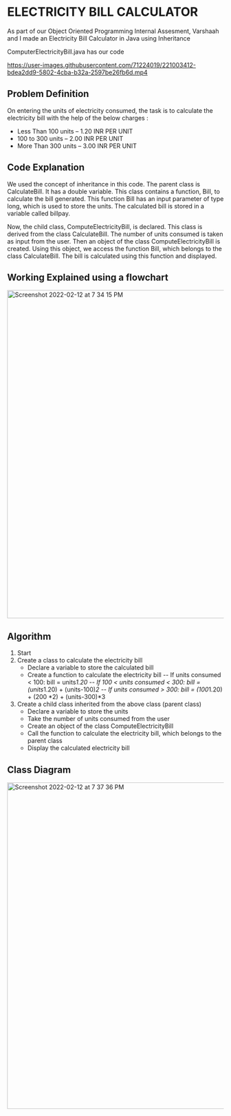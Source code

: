 # ELECTRICITY BILL CALCULATOR

As part of our Object Oriented Programming Internal Assesment, Varshaah and I made an Electricity Bill Calculator in Java using Inheritance

ComputerElectricityBill.java has our code

https://user-images.githubusercontent.com/71224019/221003412-bdea2dd9-5802-4cba-b32a-2597be26fb6d.mp4

## Problem Definition

On entering the units of electricity consumed, the task is to calculate the electricity bill with the help of the below charges :
- Less Than 100 units – 1.20 INR PER UNIT
- 100 to 300 units – 2.00 INR PER UNIT
- More Than 300 units – 3.00 INR PER UNIT 

## Code Explanation

We used the concept of inheritance in this code. The parent class is CalculateBill. It has a double variable. This class contains a function, Bill, to calculate the bill generated. This function Bill has an input parameter of type long, which is used to store the units. The calculated bill is stored in a variable called billpay.

Now, the child class, ComputeElectricityBill, is declared. This class is derived from the class CalculateBill. The number of units consumed is taken as input from the user. Then an object of the class ComputeElectricityBill is created. Using this object, we access the function Bill, which belongs to the class CalculateBill. The bill is calculated using this function and displayed.

## Working Explained using a flowchart 

<img width="763" alt="Screenshot 2022-02-12 at 7 34 15 PM" src="https://user-images.githubusercontent.com/71224019/153714492-37ea42a6-0cb4-4e2a-a665-bdd3343067d7.png">

## Algorithm

1. Start
2. Create a class to calculate the electricity bill
   - Declare a variable to store the calculated bill
   - Create a function to calculate the electricity bill
       -- If units consumed < 100: bill = units*1.20
       -- If 100 < units consumed < 300: bill = (units*1.20) + (units-100)*2
       -- If units consumed > 300: bill = (100*1.20) + (200 *2) + (units-300)*3
3. Create a child class inherited from the above class (parent class)
   - Declare a variable to store the units
   - Take the number of units consumed from the user 
   - Create an object of the class ComputeElectricityBill
   - Call the function to calculate the electricity bill, which belongs to the parent class
   - Display the calculated electricity bill

## Class Diagram

<img width="759" alt="Screenshot 2022-02-12 at 7 37 36 PM" src="https://user-images.githubusercontent.com/71224019/153714595-840ae404-bb39-42c9-ad24-b62e44049d71.png">


